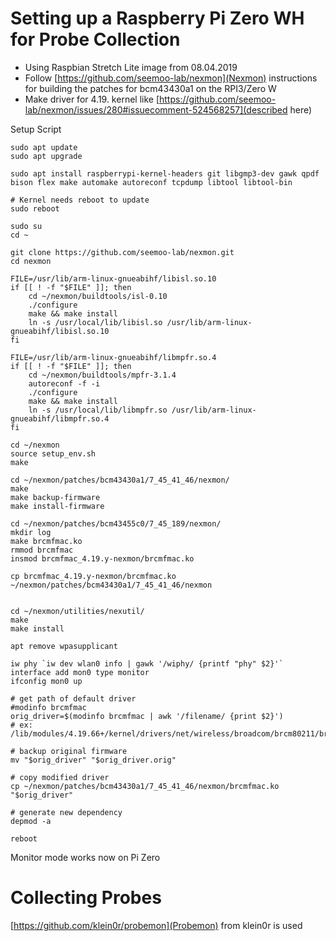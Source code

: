 # Setting up a Raspberry Pi Zero WH for Probe Collection

 - Using Raspbian Stretch Lite image from 08.04.2019
 - Follow [https://github.com/seemoo-lab/nexmon](Nexmon) instructions for building the patches for bcm43430a1 on the RPI3/Zero W
 - Make driver for 4.19. kernel like [https://github.com/seemoo-lab/nexmon/issues/280#issuecomment-524568257](described here)

Setup Script
```
sudo apt update
sudo apt upgrade

sudo apt install raspberrypi-kernel-headers git libgmp3-dev gawk qpdf bison flex make automake autoreconf tcpdump libtool libtool-bin

# Kernel needs reboot to update
sudo reboot

sudo su
cd ~

git clone https://github.com/seemoo-lab/nexmon.git
cd nexmon

FILE=/usr/lib/arm-linux-gnueabihf/libisl.so.10
if [[ ! -f "$FILE" ]]; then
    cd ~/nexmon/buildtools/isl-0.10
    ./configure
    make && make install
    ln -s /usr/local/lib/libisl.so /usr/lib/arm-linux-gnueabihf/libisl.so.10
fi

FILE=/usr/lib/arm-linux-gnueabihf/libmpfr.so.4
if [[ ! -f "$FILE" ]]; then
    cd ~/nexmon/buildtools/mpfr-3.1.4
    autoreconf -f -i
    ./configure
    make && make install
    ln -s /usr/local/lib/libmpfr.so /usr/lib/arm-linux-gnueabihf/libmpfr.so.4
fi

cd ~/nexmon
source setup_env.sh
make

cd ~/nexmon/patches/bcm43430a1/7_45_41_46/nexmon/
make
make backup-firmware
make install-firmware

cd ~/nexmon/patches/bcm43455c0/7_45_189/nexmon/
mkdir log
make brcmfmac.ko
rmmod brcmfmac
insmod brcmfmac_4.19.y-nexmon/brcmfmac.ko

cp brcmfmac_4.19.y-nexmon/brcmfmac.ko ~/nexmon/patches/bcm43430a1/7_45_41_46/nexmon


cd ~/nexmon/utilities/nexutil/
make
make install

apt remove wpasupplicant

iw phy `iw dev wlan0 info | gawk '/wiphy/ {printf "phy" $2}'` interface add mon0 type monitor
ifconfig mon0 up

# get path of default driver
#modinfo brcmfmac
orig_driver=$(modinfo brcmfmac | awk '/filename/ {print $2}')
# ex: /lib/modules/4.19.66+/kernel/drivers/net/wireless/broadcom/brcm80211/brcmfmac/brcmfmac.ko

# backup original firmware
mv "$orig_driver" "$orig_driver.orig"

# copy modified driver
cp ~/nexmon/patches/bcm43430a1/7_45_41_46/nexmon/brcmfmac.ko "$orig_driver"

# generate new dependency
depmod -a

reboot
```

Monitor mode works now on Pi Zero

# Collecting Probes

[https://github.com/klein0r/probemon](Probemon) from klein0r is used
